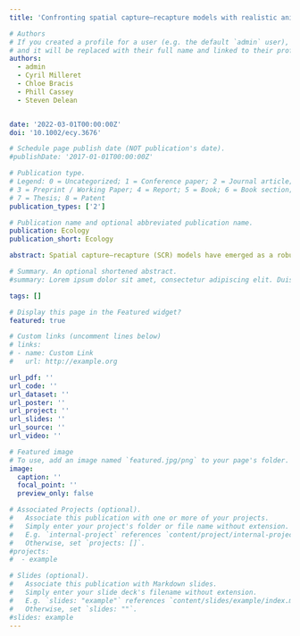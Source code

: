 ```yaml
---
title: 'Confronting spatial capture–recapture models with realistic animal movement simulations'

# Authors
# If you created a profile for a user (e.g. the default `admin` user), write the username (folder name) here
# and it will be replaced with their full name and linked to their profile.
authors:
  - admin
  - Cyril Milleret
  - Chloe Bracis
  - Phill Cassey
  - Steven Delean


date: '2022-03-01T00:00:00Z'
doi: '10.1002/ecy.3676'

# Schedule page publish date (NOT publication's date).
#publishDate: '2017-01-01T00:00:00Z'

# Publication type.
# Legend: 0 = Uncategorized; 1 = Conference paper; 2 = Journal article;
# 3 = Preprint / Working Paper; 4 = Report; 5 = Book; 6 = Book section;
# 7 = Thesis; 8 = Patent
publication_types: ['2']

# Publication name and optional abbreviated publication name.
publication: Ecology
publication_short: Ecology

abstract: Spatial capture–recapture (SCR) models have emerged as a robust method to estimate population density of mobile animals. However, model evaluation has generally been based on data simulated from simplified representations of animal space use. Here, we generated data from animal movement simulated from a mechanistic individual-based model, in which movement emerges from the individual’s response to a changing environment (i.e., from the bottom-up), driven by key ecological processes (e.g., resource memory and territoriality). We drew individual detection data from simulated movement trajectories and fitted detection datasets to a basic, resource selection and transience SCR model, as well as their variants accounting for resource-driven heterogeneity in density and detectability. Across all SCR models, abundance estimates were robust to multiple, but low-degree violations of the specified movement processes (e.g., resource selection). SCR models also successfully captured the positive effect of resource quality on density. However, covariate models failed to capture the finer-scale effect of resource quality on detectability and space use, which may be a consequence of the low temporal resolution of SCR datasets and/or model misspecification. We show that home-range size is challenging to infer from the scale parameter alone, compounded by reliance on conventional measures of ‘true’ home-range size which are highly sensitive to sampling regime. Additionally, we found the transience model challenging to fit likely due to data sparsity and violation of the assumption of normally distributed inter-occasion movement of activity centers, suggesting further development of the model is required for general applicability. Our results show that further integration of complex movement into SCR models may not be necessary for population estimates of abundance when the level of individual heterogeneity induced by the underlying movement process is low, but appears warranted in terms of accurately revealing finer-scale patterns of ecological and movement processes. Further investigation into whether this holds true in populations with other types of realistic movement characteristics is merited. Our study provides a framework to generate realistic SCR datasets to develop and evaluate more complex movement processes in SCR models.

# Summary. An optional shortened abstract.
#summary: Lorem ipsum dolor sit amet, consectetur adipiscing elit. Duis posuere #tellus ac convallis placerat. Proin tincidunt magna sed ex sollicitudin condimentum.

tags: []

# Display this page in the Featured widget?
featured: true

# Custom links (uncomment lines below)
# links:
# - name: Custom Link
#   url: http://example.org

url_pdf: ''
url_code: ''
url_dataset: ''
url_poster: ''
url_project: ''
url_slides: ''
url_source: ''
url_video: ''

# Featured image
# To use, add an image named `featured.jpg/png` to your page's folder.
image:
  caption: ''
  focal_point: ''
  preview_only: false

# Associated Projects (optional).
#   Associate this publication with one or more of your projects.
#   Simply enter your project's folder or file name without extension.
#   E.g. `internal-project` references `content/project/internal-project/index.md`.
#   Otherwise, set `projects: []`.
#projects:
#  - example

# Slides (optional).
#   Associate this publication with Markdown slides.
#   Simply enter your slide deck's filename without extension.
#   E.g. `slides: "example"` references `content/slides/example/index.md`.
#   Otherwise, set `slides: ""`.
#slides: example
---
```

